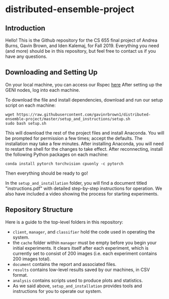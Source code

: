 # distributed-ensemble-project

## Introduction

Hello! 
This is the Github repository for the CS 655 final project of Andrea Burns, Gavin Brown, and Iden Kalemaj, for Fall 2019.
Everything you need (and more) should be in this repository, but feel free to contact us if you have any questions.


## Downloading and Setting Up

On your local machine, you can access our Rspec [here](https://raw.githubusercontent.com/gavinrbrown1/distributed-ensemble-project/master/setup_and_instructions/ensemble_classifier_rspec.xml)
After setting up the GENI nodes, log into each machine.

To download the file and install dependencies, download and run our setup script on each machine:
```
wget https://raw.githubusercontent.com/gavinrbrown1/distributed-ensemble-project/master/setup_and_instructions/setup.sh
sudo bash setup.sh
```
This will download the rest of the project files and install Anaconda.
You will be prompted for permission a few times; accept the defaults. 
The installation may take a few minutes.
After installing Anaconda, you will need to restart the shell for the changes to take effect.
After reconnecting, install the following Python packages on each machine:
```
conda install pytorch torchvision cpuonly -c pytorch
```
Then everything should be ready to go!

In the `setup_and_installation` folder, you will find a document titled "instructions.pdf"  with detailed step-by-step instructions for operation.
We also have included a video showing the process for starting experiments.

## Repository Structure

Here is a guide to the top-level folders in this repository:
* `client`, `manager`, and `classifier` hold the code used in operating the system.
* the `cache` folder within `manager` must be empty before you begin your initial experiments. It clears itself after each experiment, which is currently set to consist of 200 images (i.e. each experiment contains 200 images total).
* `document` contains the report and associated files.
* `results` contains low-level results saved by our machines, in CSV format.
* `analysis` contains scripts used to produce plots and statistics.
* As we said above, `setup_and_installation` provides tools and instructions for you to operate our system.
